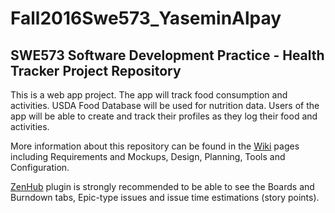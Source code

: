 # Fall2016Swe573_YaseminAlpay
## SWE573 Software Development Practice - Health Tracker Project Repository

This is a web app project. The app will track food consumption and activities. USDA Food Database will be used for nutrition data. Users of the app will be able to create and track their profiles as they log their food and activities. 

More information about this repository can be found in the [Wiki](https://github.com/yaseminalpay/Fall2016Swe573_YaseminAlpay/wiki) pages including Requirements and Mockups, Design, Planning, Tools and Configuration.

[ZenHub](https://www.zenhub.com/) plugin is strongly recommended to be able to see the Boards and Burndown tabs, Epic-type issues and issue time estimations (story points).
